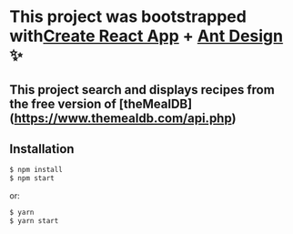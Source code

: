 # This project was bootstrapped with[Create React App](https://facebook.github.io/create-react-app/) + [Ant Design](https://ant.design) ✨


## This project search and displays recipes from the free version of [theMealDB] (https://www.themealdb.com/api.php)

## Installation

```bash
$ npm install
$ npm start
```

or:

```bash
$ yarn
$ yarn start
```

